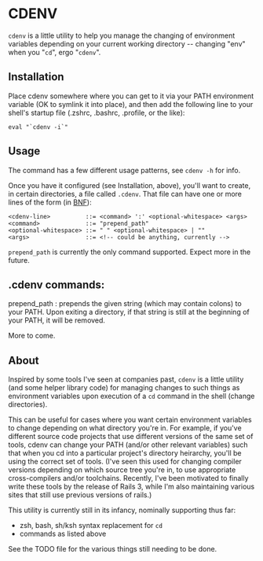 CDENV
=====

`cdenv` is a little utility to help you manage the changing of
environment variables depending on your current working directory --
changing "env" when you "`cd`", ergo "`cdenv`".

Installation
------------

Place cdenv somewhere where you can get to it via your PATH
environment variable (OK to symlink it into place), and then add the
following line to your shell's startup file (.zshrc, .bashrc,
.profile, or the like):

    eval "`cdenv -i`"

Usage
-----

The command has a few different usage patterns, see `cdenv -h` for
info.

Once you have it configured (see Installation, above), you'll want to
create, in certain directories, a file called `.cdenv`.  That file can
have one or more lines of the form (in
[BNF](http://en.wikipedia.org/wiki/Backus-Naur_Form)):

    <cdenv-line>          ::= <command> ':' <optional-whitespace> <args>
    <command>             ::= "prepend_path"
    <optional-whitespace> ::= " " <optional-whitespace> | ""
    <args>                ::= <!-- could be anything, currently -->

`prepend_path` is currently the only command supported.  Expect more
in the future.

.cdenv commands:
----------------

prepend_path
: prepends the given string (which may contain colons) to your
  PATH. Upon exiting a directory, if that string is still at the
  beginning of your PATH, it will be removed.

More to come.

About
-----

Inspired by some tools I've seen at companies past, `cdenv` is a
little utility (and some helper library code) for managing changes to
such things as environment variables upon execution of a `cd` command
in the shell (change directories).

This can be useful for cases where you want certain environment
variables to change depending on what directory you're in.  For
example, if you've different source code projects that use different
versions of the same set of tools, cdenv can change your PATH (and/or
other relevant variables) such that when you cd into a particular
project's directory heirarchy, you'll be using the correct set of
tools.  (I've seen this used for changing compiler versions depending
on which source tree you're in, to use appropriate cross-compilers
and/or toolchains.  Recently, I've been motivated to finally write
these tools by the release of Rails 3, while I'm also maintaining
various sites that still use previous versions of rails.)

This utility is currently still in its infancy, nominally supporting
thus far:

- zsh, bash, sh/ksh syntax replacement for `cd`
- commands as listed above

See the TODO file for the various things still needing to be done.
